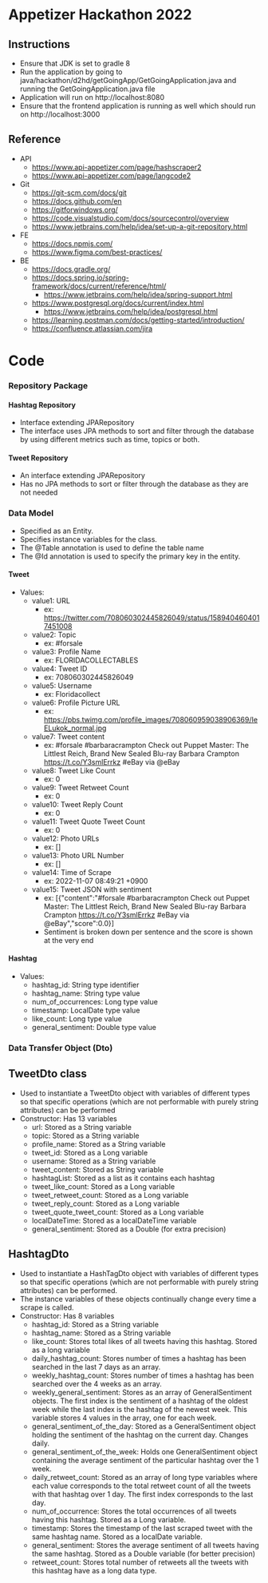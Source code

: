 # Appetizer Hackathon 2022

## Instructions
* Ensure that JDK is set to gradle 8
* Run the application by going to java/hackathon/d2hd/getGoingApp/GetGoingApplication.java and running the GetGoingApplication.java file
* Application will run on http://localhost:8080
* Ensure that the frontend application is running as well which should run on http://localhost:3000

## Reference

* API
  * https://www.api-appetizer.com/page/hashscraper2
  * https://www.api-appetizer.com/page/langcode2
* Git
  * https://git-scm.com/docs/git
  * https://docs.github.com/en
  * https://gitforwindows.org/
  * https://code.visualstudio.com/docs/sourcecontrol/overview
  * https://www.jetbrains.com/help/idea/set-up-a-git-repository.html
* FE
  * https://docs.npmjs.com/
  * https://www.figma.com/best-practices/
* BE
  * https://docs.gradle.org/
  * https://docs.spring.io/spring-framework/docs/current/reference/html/
    * https://www.jetbrains.com/help/idea/spring-support.html
  * https://www.postgresql.org/docs/current/index.html
    * https://www.jetbrains.com/help/idea/postgresql.html
  * https://learning.postman.com/docs/getting-started/introduction/
  * https://confluence.atlassian.com/jira

# Code
### Repository Package
#### Hashtag Repository

* Interface extending JPARepository
* The interface uses JPA methods to sort and filter through the database by using different metrics such as time, topics or both.

#### Tweet Repository
* An interface extending JPARepository
* Has no JPA methods to sort or filter through the database as they are not needed


### Data Model
* Specified as an Entity.
* Specifies instance variables for the class.
* The @Table annotation is used to define the table name
* The @Id annotation is used to specify the primary key in the entity.
#### Tweet
* Values:
  * value1: URL
    * ex: https://twitter.com/708060302445826049/status/1589404604017451008
  * value2: Topic
    * ex: #forsale
  * value3: Profile Name
    * ex: FLORIDACOLLECTABLES
  * value4: Tweet ID
    * ex: 708060302445826049
  * value5: Username
    * ex: Floridacollect
  * value6: Profile Picture URL
    * ex: https://pbs.twimg.com/profile_images/708060959038906369/IeELukok_normal.jpg
  * value7: Tweet content
    * ex: #forsale #barbaracrampton Check out Puppet Master: The Littlest Reich, Brand New Sealed Blu-ray Barbara Crampton https://t.co/Y3smlErrkz #eBay via @eBay
  * value8: Tweet Like Count
    * ex: 0
  * value9: Tweet Retweet Count
    * ex: 0
  * value10: Tweet Reply Count
    * ex: 0
  * value11: Tweet Quote Tweet Count
    * ex: 0
  * value12: Photo URLs
    * ex: []
  * value13: Photo URL Number
    * ex: []
  * value14: Time of Scrape
    * ex: 2022-11-07 08:49:21 +0900
  * value15: Tweet JSON with sentiment
    * ex: [{"content":"#forsale #barbaracrampton Check out Puppet Master: The Littlest Reich, Brand New Sealed Blu-ray Barbara Crampton https://t.co/Y3smlErrkz #eBay via @eBay","score":0.0}]
    * Sentiment is broken down per sentence and the score is shown at the very end
#### Hashtag
* Values:
  * hashtag_id: String type identifier
  * hashtag_name: String type value
  * num_of_occurrences: Long type value
  * timestamp: LocalDate type value
  * like_count: Long type value
  * general_sentiment: Double type value

### Data Transfer Object (Dto)
## TweetDto class
* Used to instantiate a TweetDto object with variables of different types so that specific operations (which are not performable with purely string attributes) can be performed
* Constructor: Has 13 variables
  * url: Stored as a String variable
  * topic: Stored as a String variable
  * profile_name: Stored as a String variable
  * tweet_id: Stored as a Long variable
  * username: Stored as a String variable
  * tweet_content: Stored as String variable
  * hashtagList: Stored as a list as it contains each hashtag
  * tweet_like_count: Stored as a Long variable
  * tweet_retweet_count: Stored as a Long variable
  * tweet_reply_count: Stored as a Long variable
  * tweet_quote_tweet_count: Stored as a Long variable
  * localDateTime: Stored as a localDateTime variable
  * general_sentiment: Stored as a Double (for extra precision)

## HashtagDto
* Used to instantiate a HashTagDto object with variables of different types so that specific operations (which are not performable with purely string attributes) can be performed.
* The instance variables of these objects continually change every time a scrape is called.
* Constructor: Has 8 variables
  * hashtag_id: Stored as a String variable
  * hashtag_name: Stored as a String variable
  * like_count: Stores total likes of all tweets having this hashtag. Stored as a long variable
  * daily_hashtag_count: Stores number of times a hashtag has been searched in the last 7 days as an array.
  * weekly_hashtag_count: Stores number of times a hashtag has been searched over the 4 weeks as an array.
  * weekly_general_sentiment: Stores as an array of GeneralSentiment objects. The first index is the sentiment of a hashtag of the oldest week while the last index is the hashtag of the newest week. This variable stores 4 values in the array, one for each week.
  * general_sentiment_of_the_day: Stored as a GeneralSentiment object holding the sentiment of the hashtag on the current day. Changes daily.
  * general_sentiment_of_the_week: Holds one GeneralSentiment object containing the average sentiment of the particular hashtag over the 1 week.
  * daily_retweet_count: Stored as an array of long type variables where each value corresponds to the total retweet count of all the tweets with that hashtag over 1 day. The first index corresponds to the last day.
  * num_of_occurrence: Stores the total occurrences of all tweets having this hashtag. Stored as a Long variable.
  * timestamp: Stores the timestamp of the last scraped tweet with the same hashtag name. Stored as a localDate variable.
  * general_sentiment: Stores the average sentiment of all tweets having the same hashtag. Stored as a Double variable (for better precision)
  * retweet_count: Stores total number of retweets all the tweets with this hashtag have as a long data type.

